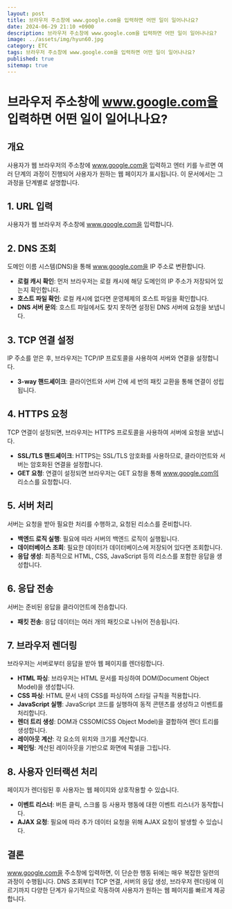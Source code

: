 ```yaml
---
layout: post
title: 브라우저 주소창에 www.google.com을 입력하면 어떤 일이 일어나나요?
date: 2024-06-29 21:10 +0900
description: 브라우저 주소창에 www.google.com을 입력하면 어떤 일이 일어나나요?
image: ../assets/img/hyun60.jpg
category: ETC
tags: 브라우저 주소창에 www.google.com을 입력하면 어떤 일이 일어나나요?
published: true
sitemap: true
---
```


# 브라우저 주소창에 www.google.com을 입력하면 어떤 일이 일어나나요?

## 개요

사용자가 웹 브라우저의 주소창에 www.google.com을 입력하고 엔터 키를 누르면 여러 단계의 과정이 진행되어 사용자가 원하는 웹 페이지가 표시됩니다. 이 문서에서는 그 과정을 단계별로 설명합니다.

## 1. URL 입력

사용자가 웹 브라우저 주소창에 www.google.com을 입력합니다.

## 2. DNS 조회

도메인 이름 시스템(DNS)을 통해 www.google.com을 IP 주소로 변환합니다.

- **로컬 캐시 확인**: 먼저 브라우저는 로컬 캐시에 해당 도메인의 IP 주소가 저장되어 있는지 확인합니다.
- **호스트 파일 확인**: 로컬 캐시에 없다면 운영체제의 호스트 파일을 확인합니다.
- **DNS 서버 문의**: 호스트 파일에서도 찾지 못하면 설정된 DNS 서버에 요청을 보냅니다.

## 3. TCP 연결 설정

IP 주소를 얻은 후, 브라우저는 TCP/IP 프로토콜을 사용하여 서버와 연결을 설정합니다.

- **3-way 핸드셰이크**: 클라이언트와 서버 간에 세 번의 패킷 교환을 통해 연결이 성립됩니다.

## 4. HTTPS 요청

TCP 연결이 설정되면, 브라우저는 HTTPS 프로토콜을 사용하여 서버에 요청을 보냅니다.

- **SSL/TLS 핸드셰이크**: HTTPS는 SSL/TLS 암호화를 사용하므로, 클라이언트와 서버는 암호화된 연결을 설정합니다.
- **GET 요청**: 연결이 설정되면 브라우저는 GET 요청을 통해 www.google.com의 리소스를 요청합니다.

## 5. 서버 처리

서버는 요청을 받아 필요한 처리를 수행하고, 요청된 리소스를 준비합니다.

- **백엔드 로직 실행**: 필요에 따라 서버의 백엔드 로직이 실행됩니다.
- **데이터베이스 조회**: 필요한 데이터가 데이터베이스에 저장되어 있다면 조회합니다.
- **응답 생성**: 최종적으로 HTML, CSS, JavaScript 등의 리소스를 포함한 응답을 생성합니다.

## 6. 응답 전송

서버는 준비된 응답을 클라이언트에 전송합니다.

- **패킷 전송**: 응답 데이터는 여러 개의 패킷으로 나뉘어 전송됩니다.

## 7. 브라우저 렌더링

브라우저는 서버로부터 응답을 받아 웹 페이지를 렌더링합니다.

- **HTML 파싱**: 브라우저는 HTML 문서를 파싱하여 DOM(Document Object Model)을 생성합니다.
- **CSS 파싱**: HTML 문서 내의 CSS를 파싱하여 스타일 규칙을 적용합니다.
- **JavaScript 실행**: JavaScript 코드를 실행하여 동적 콘텐츠를 생성하고 이벤트를 처리합니다.
- **렌더 트리 생성**: DOM과 CSSOM(CSS Object Model)을 결합하여 렌더 트리를 생성합니다.
- **레이아웃 계산**: 각 요소의 위치와 크기를 계산합니다.
- **페인팅**: 계산된 레이아웃을 기반으로 화면에 픽셀을 그립니다.

## 8. 사용자 인터랙션 처리

페이지가 렌더링된 후 사용자는 웹 페이지와 상호작용할 수 있습니다.

- **이벤트 리스너**: 버튼 클릭, 스크롤 등 사용자 행동에 대한 이벤트 리스너가 동작합니다.
- **AJAX 요청**: 필요에 따라 추가 데이터 요청을 위해 AJAX 요청이 발생할 수 있습니다.

## 결론

www.google.com을 주소창에 입력하면, 이 단순한 행동 뒤에는 매우 복잡한 일련의 과정이 수행됩니다. DNS 조회부터 TCP 연결, 서버의 응답 생성, 브라우저 렌더링에 이르기까지 다양한 단계가 유기적으로 작동하여 사용자가 원하는 웹 페이지를 빠르게 제공합니다.
